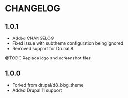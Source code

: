 # CHANGELOG

## 1.0.1
* Added CHANGELOG
* Fixed issue with subtheme configuration being ignored
* Removed support for Drupal 8

@TODO Replace logo and screenshot files

## 1.0.0
* Forked from drupal/d8_blog_theme
* Added Drupal 11 support